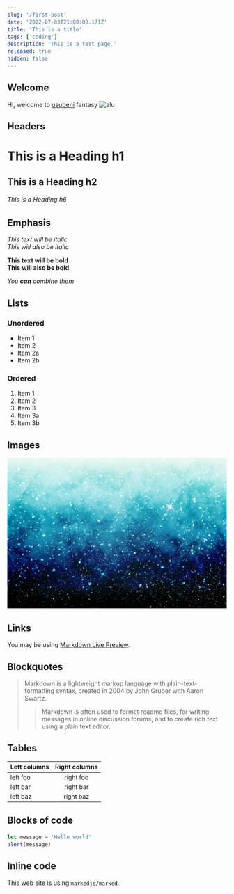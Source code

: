 ```yaml
---
slug: '/first-post'
date: '2022-07-03T21:00:00.171Z'
title: 'This is a title'
tags: ['coding']
description: 'This is a test page.'
released: true
hidden: false
---
```


## Welcome

Hi, welcome to [usubeni](https://github.com/ssshooter/gatsby-theme-usubeni) fantasy ![alu](/blog-image/alu39.gif)

## Headers

# This is a Heading h1

## This is a Heading h2

###### This is a Heading h6

## Emphasis

_This text will be italic_  
_This will also be italic_

**This text will be bold**  
**This will also be bold**

_You **can** combine them_

## Lists

### Unordered

- Item 1
- Item 2
- Item 2a
- Item 2b

### Ordered

1. Item 1
1. Item 2
1. Item 3
1. Item 3a
1. Item 3b

## Images

![This is a alt text.](82536135_p3.jpg 'This is a sample image.')

## Links

You may be using [Markdown Live Preview](https://markdownlivepreview.com/).

## Blockquotes

> Markdown is a lightweight markup language with plain-text-formatting syntax, created in 2004 by John Gruber with Aaron Swartz.
>
> > Markdown is often used to format readme files, for writing messages in online discussion forums, and to create rich text using a plain text editor.

## Tables

| Left columns | Right columns |
| ------------ | :-----------: |
| left foo     |   right foo   |
| left bar     |   right bar   |
| left baz     |   right baz   |

## Blocks of code

```javascript
let message = 'Hello world'
alert(message)
```

## Inline code

This web site is using `markedjs/marked`.
